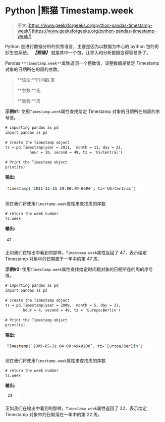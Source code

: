 # Python |熊猫 Timestamp.week

> 原文:[https://www.geeksforgeeks.org/python-pandas-timestamp-week/](https://www.geeksforgeeks.org/python-pandas-timestamp-week/)

Python 是进行数据分析的优秀语言，主要是因为以数据为中心的 python 包的奇妙生态系统。 ***【熊猫】*** 就是其中一个包，让导入和分析数据变得容易多了。

Pandas `**Timestamp.week**`属性返回一个整数值，该整数值是给定 Timestamp 对象的日期所在的周的序数。

> **语法:**时间戳.周
> 
> **参数:**无
> 
> **返程:**周

**示例#1:** 使用`Timestamp.week`属性查找给定 Timestamp 对象的日期所在的周的序号值。

```
# importing pandas as pd
import pandas as pd

# Create the Timestamp object
ts = pd.Timestamp(year = 2011,  month = 11, day = 21,
           hour = 10, second = 49, tz = 'US/Central')

# Print the Timestamp object
print(ts)
```

**输出:**

![](img/ee694c9af88333eeafa810576fa77c25.png)

现在我们将使用`Timestamp.week`属性来查找周的序数

```
# return the week number
ts.week
```

**输出:**

![](img/45d945e2064504e2aee38dd1d0e2353e.png)

正如我们在输出中看到的那样，`Timestamp.week`属性返回了 47，表示给定 Timestamp 对象中的日期属于一年中的第 47 周。

**示例#2:** 使用`Timestamp.week`属性查找给定时间戳对象的日期所在的周的序号值。

```
# importing pandas as pd
import pandas as pd

# Create the Timestamp object
ts = pd.Timestamp(year = 2009,  month = 5, day = 31,
        hour = 4, second = 49, tz = 'Europe/Berlin')

# Print the Timestamp object
print(ts)
```

**输出:**

![](img/e2c4d93f6eeb606ab122d97734870a13.png)

现在我们将使用`Timestamp.week`属性来查找周的序数

```
# return the week number
ts.week
```

**输出:**

![](img/01edb6c8e8ed404902474062b453e998.png)

正如我们在输出中看到的那样，`Timestamp.week`属性返回了 22，表示给定 Timestamp 对象中的日期落在一年中的第 22 周。